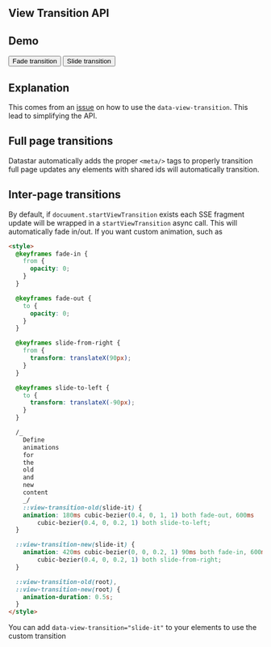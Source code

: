 <style>
@keyframes fade-in {
  from { opacity: 0; }
}

@keyframes fade-out {
to { opacity: 0; }
}

@keyframes slide-from-right {
from { transform: translateX(90px); }
}

@keyframes slide-to-left {
to { transform: translateX(-90px); }
}

/_ Define animations for the old and new content _/
::view-transition-old(slide-it) {
animation: 180ms cubic-bezier(0.4, 0, 1, 1) both fade-out,
600ms cubic-bezier(0.4, 0, 0.2, 1) both slide-to-left;
}

::view-transition-new(slide-it) {
animation: 420ms cubic-bezier(0, 0, 0.2, 1) 90ms both fade-in,
600ms cubic-bezier(0.4, 0, 0.2, 1) both slide-from-right;
}

::view-transition-old(root),
::view-transition-new(root) {
animation-duration: 0.5s;
}
</style>

## View Transition API

## Demo

<div class="flex flex-col gap-4" data-signals="{supportsViewTransitionAPI:!!document.startViewTransition, useSlide: false}">
<div data-text="`View Transition API supported in browser? ${$supportsViewTransitionAPI}`"></div>
<div id="stuff" class="flex gap-4">
<button class="btn btn-accent" data-show="$supportsViewTransitionAPI" data-on-click="$get('/examples/view_transition_api/watch')">
    Fade transition
</button>
<button class="btn btn-accent" data-show="$supportsViewTransitionAPI" data-on-click="$useSlide = true; $get('/examples/view_transition_api/watch')">
    Slide transition
</button>
</div>
</div>

## Explanation

This comes from an [issue](https://github.com/starfederation/datastar/issues/19) on how to use the `data-view-transition`. This lead to simplifying the API.

## Full page transitions

Datastar automatically adds the proper `<meta/>` tags to properly transition full page updates any elements with shared ids will automatically transition.

## Inter-page transitions

By default, if `docuument.startViewTransition` exists each SSE fragment update will be wrapped in a `startViewTransition` async call. This will automatically fade in/out. If you want custom animation, such as

```html
<style>
  @keyframes fade-in {
    from {
      opacity: 0;
    }
  }

  @keyframes fade-out {
    to {
      opacity: 0;
    }
  }

  @keyframes slide-from-right {
    from {
      transform: translateX(90px);
    }
  }

  @keyframes slide-to-left {
    to {
      transform: translateX(-90px);
    }
  }

  /_
    Define
    animations
    for
    the
    old
    and
    new
    content
    _/
    ::view-transition-old(slide-it) {
    animation: 180ms cubic-bezier(0.4, 0, 1, 1) both fade-out, 600ms
        cubic-bezier(0.4, 0, 0.2, 1) both slide-to-left;
  }

  ::view-transition-new(slide-it) {
    animation: 420ms cubic-bezier(0, 0, 0.2, 1) 90ms both fade-in, 600ms
        cubic-bezier(0.4, 0, 0.2, 1) both slide-from-right;
  }

  ::view-transition-old(root),
  ::view-transition-new(root) {
    animation-duration: 0.5s;
  }
</style>
```

You can add `data-view-transition="slide-it"` to your elements to use the custom transition
